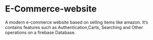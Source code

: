 # E-Commerce-website
 A modern e-commerce website based on selling items like amazon. It’s contains features such as Authentication,Carts, Searching and Other operations on a firebase Database.
